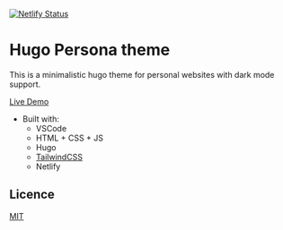[![Netlify Status](https://api.netlify.com/api/v1/badges/ca113dd3-1357-4d70-8c63-3dfb699ef3d0/deploy-status)](https://app.netlify.com/sites/ardenn/deploys)

# Hugo Persona theme

This is a minimalistic hugo theme for personal websites with dark mode support.

[Live Demo](https://hugo-persona.netlify.app)

- Built with:
  - VSCode
  - HTML + CSS + JS
  - Hugo
  - [TailwindCSS](https://tailwindcss.com/)
  - Netlify
## Licence
[MIT](https://choosealicense.com/licenses/mit/#)